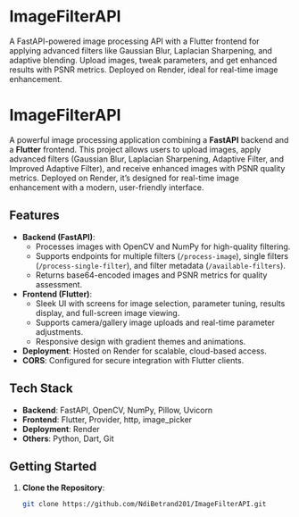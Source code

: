 # ImageFilterAPI
A FastAPI-powered image processing API with a Flutter frontend for applying advanced filters like Gaussian Blur, Laplacian Sharpening, and adaptive blending. Upload images, tweak parameters, and get enhanced results with PSNR metrics. Deployed on Render, ideal for real-time image enhancement.


# ImageFilterAPI

A powerful image processing application combining a **FastAPI** backend and a **Flutter** frontend. This project allows users to upload images, apply advanced filters (Gaussian Blur, Laplacian Sharpening, Adaptive Filter, and Improved Adaptive Filter), and receive enhanced images with PSNR quality metrics. Deployed on Render, it’s designed for real-time image enhancement with a modern, user-friendly interface.

## Features
- **Backend (FastAPI)**:
  - Processes images with OpenCV and NumPy for high-quality filtering.
  - Supports endpoints for multiple filters (`/process-image`), single filters (`/process-single-filter`), and filter metadata (`/available-filters`).
  - Returns base64-encoded images and PSNR metrics for quality assessment.
- **Frontend (Flutter)**:
  - Sleek UI with screens for image selection, parameter tuning, results display, and full-screen image viewing.
  - Supports camera/gallery image uploads and real-time parameter adjustments.
  - Responsive design with gradient themes and animations.
- **Deployment**: Hosted on Render for scalable, cloud-based access.
- **CORS**: Configured for secure integration with Flutter clients.

## Tech Stack
- **Backend**: FastAPI, OpenCV, NumPy, Pillow, Uvicorn
- **Frontend**: Flutter, Provider, http, image_picker
- **Deployment**: Render
- **Others**: Python, Dart, Git

## Getting Started
1. **Clone the Repository**:
   ```bash
   git clone https://github.com/NdiBetrand201/ImageFilterAPI.git
